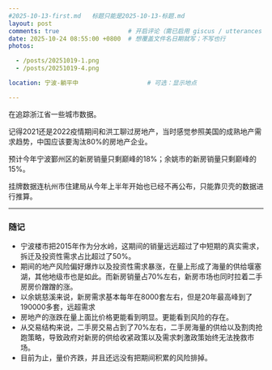 ```yaml
---
#2025-10-13-first.md   标题只能是2025-10-13-标题.md
layout: post
comments: true                   # 开启评论（需已启用 giscus / utterances / waline）
date: 2025-10-24 08:55:00 +0800  # 想覆盖文件名日期就写；不写也行
photos:

  - /posts/20251019-1.png
  - /posts/20251019-4.png

location: 宁波-躺平中                   # 可选：显示地点

---
```

在追踪浙江省一些城市数据。

记得2021还是2022疫情期间和洪工聊过房地产，当时感觉参照美国的成熟地产需求趋势，中国应该要淘汰80%的房地产企业。

预计今年宁波鄞州区的新房销量只剩巅峰的18%；余姚市的新房销量只剩巅峰的15%。

挂牌数据连杭州市住建局从今年上半年开始也已经不再公布，只能靠贝壳的数据进行推算。

---

### 随记
- 宁波楼市把2015年作为分水岭，这期间的销量远远超过了中短期的真实需求，拆迁及投资性需求占比超过了50%。
- 期间的地产风险偏好爆炸以及投资性需求暴涨，在量上形成了海量的供给堰塞湖，其他地级市也是如此。而新房销量占70%左右，新房市场也同时拉着二手房房价蹭蹭的涨。
- 以余姚慈溪来说，新房需求基本每年在8000套左右，但是20年最高峰到了190000多套，远超需求
- 房地产的涨跌在量上面比价格更能看到明显。更能看到风险的存在。
- 从交易结构来说，二手房交易占到了70%左右，二手房海量的供给以及割肉抢跑策略，导致政府对新房的供给收紧政策以及需求刺激政策始终无法挽救市场。
- 目前为止，量价齐跌，并且还远没有把期间积累的风险排掉。
